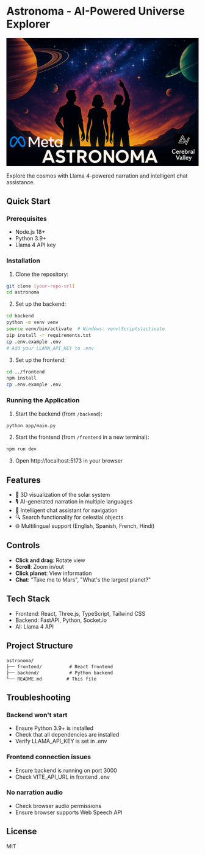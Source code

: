 # Astronoma - AI-Powered Universe Explorer
![App Screenshot](Banner.png)


Explore the cosmos with Llama 4-powered narration and intelligent chat assistance.

## Quick Start

### Prerequisites
- Node.js 18+
- Python 3.9+
- Llama 4 API key

### Installation

1. Clone the repository:
```bash
git clone [your-repo-url]
cd astronoma
```

2. Set up the backend:
```bash
cd backend
python -m venv venv
source venv/bin/activate  # Windows: venv\Scripts\activate
pip install -r requirements.txt
cp .env.example .env
# Add your LLAMA_API_KEY to .env
```

3. Set up the frontend:
```bash
cd ../frontend
npm install
cp .env.example .env
```

### Running the Application

1. Start the backend (from `/backend`):
```bash
python app/main.py
```

2. Start the frontend (from `/frontend` in a new terminal):
```bash
npm run dev
```

3. Open http://localhost:5173 in your browser

## Features

- 🌌 3D visualization of the solar system
- 🎙️ AI-generated narration in multiple languages
- 💬 Intelligent chat assistant for navigation
- 🔍 Search functionality for celestial objects
- 🌐 Multilingual support (English, Spanish, French, Hindi)

## Controls

- **Click and drag**: Rotate view
- **Scroll**: Zoom in/out
- **Click planet**: View information
- **Chat**: "Take me to Mars", "What's the largest planet?"

## Tech Stack

- Frontend: React, Three.js, TypeScript, Tailwind CSS
- Backend: FastAPI, Python, Socket.io
- AI: Llama 4 API

## Project Structure

```
astronoma/
├── frontend/          # React frontend
├── backend/           # Python backend
└── README.md         # This file
```

## Troubleshooting

### Backend won't start
- Ensure Python 3.9+ is installed
- Check that all dependencies are installed
- Verify LLAMA_API_KEY is set in .env

### Frontend connection issues
- Ensure backend is running on port 3000
- Check VITE_API_URL in frontend .env

### No narration audio
- Check browser audio permissions
- Ensure browser supports Web Speech API

## License

MIT
